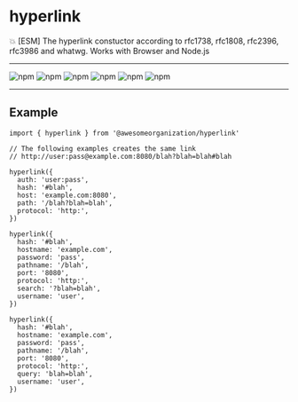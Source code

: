 # hyperlink

:boom: [ESM] The hyperlink constuctor according to rfc1738, rfc1808, rfc2396, rfc3986 and whatwg. Works with Browser and Node.js

---

![npm](https://img.shields.io/david/awesomeorganization/hyperlink)
![npm](https://img.shields.io/npm/v/@awesomeorganization/hyperlink)
![npm](https://img.shields.io/npm/dt/@awesomeorganization/hyperlink)
![npm](https://img.shields.io/npm/l/@awesomeorganization/hyperlink)
![npm](https://img.shields.io/bundlephobia/minzip/@awesomeorganization/hyperlink)
![npm](https://img.shields.io/bundlephobia/min/@awesomeorganization/hyperlink)

---

## Example

```
import { hyperlink } from '@awesomeorganization/hyperlink'

// The following examples creates the same link
// http://user:pass@example.com:8080/blah?blah=blah#blah

hyperlink({
  auth: 'user:pass',
  hash: '#blah',
  host: 'example.com:8080',
  path: '/blah?blah=blah',
  protocol: 'http:',
})

hyperlink({
  hash: '#blah',
  hostname: 'example.com',
  password: 'pass',
  pathname: '/blah',
  port: '8080',
  protocol: 'http:',
  search: '?blah=blah',
  username: 'user',
})

hyperlink({
  hash: '#blah',
  hostname: 'example.com',
  password: 'pass',
  pathname: '/blah',
  port: '8080',
  protocol: 'http:',
  query: 'blah=blah',
  username: 'user',
})
```
